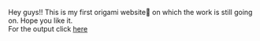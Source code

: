 Hey guys!! This is my first origami website🥰  on which the work is still going on. Hope you like it.<br>
For the output click <a href="https://Sarang-1.github.io/project-51-origami" target="_blank">here</a>
